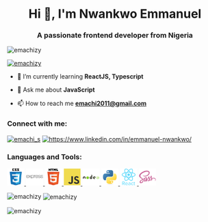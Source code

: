 
<h1 align="center">Hi 👋, I'm Nwankwo Emmanuel</h1>
<h3 align="center">A passionate frontend developer from Nigeria</h3>
<!-- <img align="right" alt="coding" width="400" src="https://storage.googleapis.com/replit/images/1657118198441_55448d17bb6f6281557833e56bed2289.gif"> -->

<p align="left"> <img src="https://komarev.com/ghpvc/?username=emachizy&label=Profile%20views&color=0e75b6&style=flat" alt="emachizy" /> </p>

<p align="left"> <a href="https://github.com/ryo-ma/github-profile-trophy"><img src="https://github-profile-trophy.vercel.app/?username=emachizy" alt="emachizy" /></a> </p>

- 🌱 I’m currently learning **ReactJS, Typescript**

- 💬 Ask me about **JavaScript**

- 📫 How to reach me **emachi2011@gmail.com**

<h3 align="left">Connect with me:</h3>
<p align="left">
<a href="https://twitter.com/emachi_s" target="blank"><img align="center" src="https://raw.githubusercontent.com/rahuldkjain/github-profile-readme-generator/master/src/images/icons/Social/twitter.svg" alt="emachi_s" height="30" width="40" /></a>
<a href="https://linkedin.com/in/https://www.linkedin.com/in/emmanuel-nwankwo/" target="blank"><img align="center" src="https://raw.githubusercontent.com/rahuldkjain/github-profile-readme-generator/master/src/images/icons/Social/linked-in-alt.svg" alt="https://www.linkedin.com/in/emmanuel-nwankwo/" height="30" width="40" /></a>
</p>

<h3 align="left">Languages and Tools:</h3>
<p align="left"> <a href="https://www.w3schools.com/css/" target="_blank" rel="noreferrer"> <img src="https://raw.githubusercontent.com/devicons/devicon/master/icons/css3/css3-original-wordmark.svg" alt="css3" width="40" height="40"/> </a> <a href="https://typescript.com" target="_blank" rel="noreferrer"> <img src="https://raw.githubusercontent.com/devicons/devicon/master/icons/express/express-original-wordmark.svg" alt="express" width="40" height="40"/> </a> <a href="https://www.w3.org/html/" target="_blank" rel="noreferrer"> <img src="https://raw.githubusercontent.com/devicons/devicon/master/icons/html5/html5-original-wordmark.svg" alt="html5" width="40" height="40"/> </a> <a href="https://developer.mozilla.org/en-US/docs/Web/JavaScript" target="_blank" rel="noreferrer"> <img src="https://raw.githubusercontent.com/devicons/devicon/master/icons/javascript/javascript-original.svg" alt="javascript" width="40" height="40"/> </a> <a href="https://nodejs.org" target="_blank" rel="noreferrer"> <img src="https://raw.githubusercontent.com/devicons/devicon/master/icons/nodejs/nodejs-original-wordmark.svg" alt="nodejs" width="40" height="40"/> </a> <a href="https://www.python.org" target="_blank" rel="noreferrer"> <img src="https://raw.githubusercontent.com/devicons/devicon/master/icons/python/python-original.svg" alt="python" width="40" height="40"/> </a> <a href="https://reactjs.org/" target="_blank" rel="noreferrer"> <img src="https://raw.githubusercontent.com/devicons/devicon/master/icons/react/react-original-wordmark.svg" alt="react" width="40" height="40"/> </a> <a href="https://sass-lang.com" target="_blank" rel="noreferrer"> <img src="https://raw.githubusercontent.com/devicons/devicon/master/icons/sass/sass-original.svg" alt="sass" width="40" height="40"/> </a> </p>

<p><img align="left" src="https://github-readme-stats.vercel.app/api/top-langs?username=emachizy&show_icons=true&locale=en&layout=compact" alt="emachizy" /></p>

<p>&nbsp;<img align="center" src="https://github-readme-stats.vercel.app/api?username=emachizy&show_icons=true&locale=en" alt="emachizy" /></p>

<p><img align="center" src="https://github-readme-streak-stats.herokuapp.com/?user=emachizy&" alt="emachizy" /></p>

